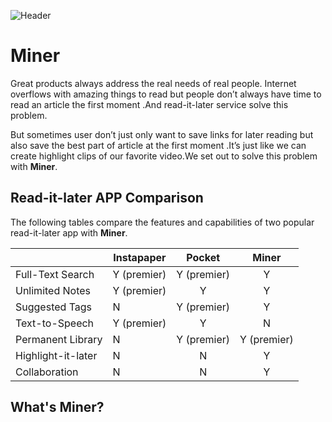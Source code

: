 ![Header]()

# Miner
Great products always address the real needs of real people. Internet overflows with amazing things to read but people don’t always have time to read an article the first moment .And read-it-later service solve this problem.

But sometimes user don’t just only want to save links for later reading  but also save the best part of article at the first moment .It’s just like we can create highlight clips of our favorite video.We set out to solve this problem with **Miner**.

## Read-it-later APP Comparison
The following tables compare the features and capabilities of two popular read-it-later app with **Miner**.

|                   | Instapaper  |    Pocket   |   Miner    |
|-------------------|-------------|:-----------:|:-----------:|
| Full-Text Search  | Y (premier) | Y (premier) |      Y      |
| Unlimited Notes   | Y (premier) |      Y      |      Y      |
| Suggested Tags    | N           | Y (premier) |      Y      |
| Text-to-Speech    | Y (premier) |      Y      |      N      |
| Permanent Library | N           | Y (premier) | Y (premier) |
| Highlight-it-later         | N           |      N      |      Y      |
| Collaboration     | N           |      N      |      Y      |


## What's Miner?


